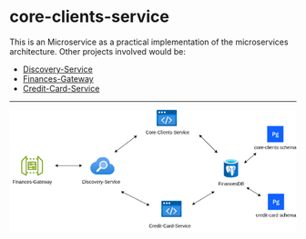 # core-clients-service

This is an Microservice as a practical implementation of the microservices architecture. Other projects involved would be:


- [Discovery-Service](https://github.com/matheus-nicolau/dicovery-service) <br>
- [Finances-Gateway](https://github.com/matheus-nicolau/finances-gateway) <br>
- [Credit-Card-Service](https://github.com/matheus-nicolau/credit-card-service) <br>
---
![diagram image](./src/main/resources/finances-diagram.png)